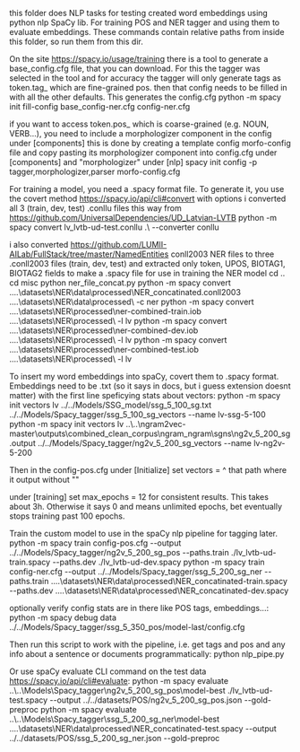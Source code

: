 this folder does NLP tasks for testing created word embeddings using python nlp SpaCy lib. For training POS and NER tagger and using them to evaluate embeddings.
These commands contain relative paths from inside this folder, so run them from this dir.

On the site https://spacy.io/usage/training there is a tool to generate a base_config.cfg file, that you can download. For this the tagger was selected in the tool and for accuracy 
the tagger will only generate tags as token.tag_ which are fine-grained pos.
then that config needs to be filled in with all the other defaults. This generates the config.cfg
python -m spacy init fill-config base_config-ner.cfg config-ner.cfg

if you want to access token.pos_ which is coarse-grained (e.g. NOUN, VERB...), you need to include a morphologizer component in the config under [components]
this is done by creating a template config morfo-config file and copy pasting its morphologizer component into config.cfg under [components] and "morphologizer" under [nlp]
spacy init config -p tagger,morphologizer,parser morfo-config.cfg

For training a model, you need a .spacy format file. To generate it, you use the covert method https://spacy.io/api/cli#convert with options
i converted all 3 (train, dev, test) .conllu files this way from https://github.com/UniversalDependencies/UD_Latvian-LVTB
python -m spacy convert lv_lvtb-ud-test.conllu .\ --converter conllu

i also converted https://github.com/LUMII-AILab/FullStack/tree/master/NamedEntities conll2003 NER files to three .conll2003 files (train, dev, test) and extracted only token, UPOS, BIOTAG1, BIOTAG2 fields to make a .spacy file for use in training the NER model
cd ..
cd misc
python ner_file_concat.py
python -m spacy convert ..\..\datasets\NER\data\processed\NER_concatinated.conll2003 ..\..\datasets\NER\data\processed\ -c ner
python -m spacy convert ..\..\datasets\NER\processed\ner-combined-train.iob ..\..\datasets\NER\processed\ -l lv
python -m spacy convert ..\..\datasets\NER\processed\ner-combined-dev.iob ..\..\datasets\NER\processed\ -l lv
python -m spacy convert ..\..\datasets\NER\processed\ner-combined-test.iob ..\..\datasets\NER\processed\ -l lv

To insert my word embeddings into spaCy, covert them to .spacy format. Embeddings need to be .txt (so it says in docs, but i guess extension doesnt matter) with the first line speficying stats about vectors:
python -m spacy init vectors lv ../../Models/SSG_model/ssg_5_100_sg.txt ../../Models/Spacy_tagger/ssg_5_100_sg_vectors --name lv-ssg-5-100
python -m spacy init vectors lv ..\\..\ngram2vec-master\outputs\combined_clean_corpus\ngram_ngram\sgns\ng2v_5_200_sg.output ../../Models/Spacy_tagger/ng2v_5_200_sg_vectors --name lv-ng2v-5-200

Then in the config-pos.cfg under [Initialize] set vectors = ^ that path where it output without ""

under [training] set max_epochs = 12 for consistent results. This takes about 3h. Otherwise it says 0 and means unlimited epochs, bet eventually stops training past 100 epochs.

Train the custom model to use in the spaCy nlp pipeline for tagging later.
python -m spacy train config-pos.cfg --output ../../Models/Spacy_tagger/ng2v_5_200_sg_pos --paths.train ./lv_lvtb-ud-train.spacy --paths.dev ./lv_lvtb-ud-dev.spacy
python -m spacy train config-ner.cfg --output ../../Models/Spacy_tagger/ssg_5_200_sg_ner --paths.train ..\..\datasets\NER\data\processed\NER_concatinated-train.spacy --paths.dev ..\..\datasets\NER\data\processed\NER_concatinated-dev.spacy

optionally verify config stats are in there like POS tags, embeddings...:
python -m spacy debug data ../../Models/Spacy_tagger/ssg_5_350_pos/model-last/config.cfg

Then run this script to work with the pipeline, i.e. get tags and pos and any info about a sentence or documents programmatically:
python nlp_pipe.py

Or use spaCy evaluate CLI command on the test data https://spacy.io/api/cli#evaluate:
python -m spacy evaluate ..\\..\Models\Spacy_tagger\ng2v_5_200_sg_pos\model-best ./lv_lvtb-ud-test.spacy --output ../../datasets/POS/ng2v_5_200_sg_pos.json --gold-preproc
python -m spacy evaluate ..\\..\Models\Spacy_tagger\ssg_5_200_sg_ner\model-best ..\..\datasets\NER\data\processed\NER_concatinated-test.spacy --output ../../datasets/POS/ssg_5_200_sg_ner.json --gold-preproc

